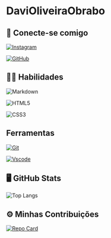 # DaviOliveiraObrabo

## 📱 Conecte-se comigo
[![Instagram](https://img.shields.io/badge/-Instagram-%23E4405F?style=for-the-badge&logo=instagram&logoColor=white)](https://www.instagram.com/davimineirouai/)

[![GitHub](https://img.shields.io/badge/GitHub-100000?style=for-the-badge&logo=github&logoColor=white)](https://github.com/DaviOliveiraObrabo)

## 🤹‍♀️ Habilidades
![Markdown](https://img.shields.io/badge/Markdown-000?style=for-the-badge&logo=markdown)

![HTML5](https://img.shields.io/badge/HTML5-E34F26?style=for-the-badge&logo=html5&logoColor=white)

![CSS3](https://img.shields.io/badge/CSS3-1572B6?style=for-the-badge&logo=css3&logoColor=white)

## Ferramentas 

[![Git](https://img.shields.io/badge/GIT-E44C30?style=for-the-badge&logo=git&logoColor=white)](https://git-scm.com/)

[![Vscode](https://img.shields.io/badge/Vscode-007ACC?style=for-the-badge&logo=visual-studio-code&logoColor=white)](https://code.visualstudio.com/)


## 🖥 GitHub Stats

![Top Langs](https://github-readme-stats-git-masterrstaa-rickstaa.vercel.app/api/top-langs/?username=DaviOliveiraObrabo&layout=compact&bg_color=000&border_color=30A3DC&title_color=E94D5F&text_color=FFF)


## ⚙ Minhas Contribuições

[![Repo Card](https://github-readme-stats.vercel.app/api/pin/?username=DaviOliveiraObrabo&repo=desafio-projeto&bg_color=000&border_color=30A3DC&show_icons=true&icon_color=30A3DC&title_color=E94D5F&text_color=FFF)](https://github.com/DaviOliveiraObrabo/desafio-projeto)